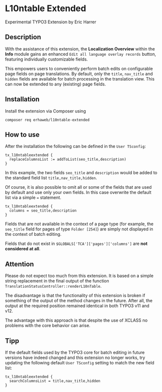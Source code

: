 # L10ntable Extended
Experimental TYPO3 Extension by Eric Harrer

## Description

With the assistance of this extension, the **Localization Overview** within the **Info** module gains an enhanced `Edit all language overlay records` button, featuring individually customizable fields.

This empowers users to conveniently perform batch edits on configurable page fields on page translations. By default, only the `title`, `nav_title` and `hidden` fields are available for batch processing in the translation view. This can now be extended to any (existing) page fields.

## Installation

Install the extension via Composer using

```
composer req erhaweb/l10ntable-extended
```

## How to use

After the installation the following can be defined in the `User TSconfig`:
```
tx_l10ntableextended {
  replaceColumnsList := addToList(seo_title,description)
}
```
In this example, the two fields `seo_title` and `description` would be added to the standard field list `title,nav_title,hidden`.

Of course, it is also possible to omit all or some of the fields that are used by default and use only your own fields. In this case overwrite the default list via a simple `=` statement.
```
tx_l10ntableextended {
  columns = seo_title,description
}
```
Fields that are not available in the context of a page type (for example, the `seo_title` field for pages of type `Folder [254]`) are simply not displayed in the context of batch editing.

Fields that do not exist in `$GLOBALS['TCA']['pages']['columns']` are **not considered at all**.

## Attention

Please do not expect too much from this extension. It is based on a simple string replacement in the final output of the function `TranslationStatusController::renderL10nTable`.

The disadvantage is that the functionality of this extension is broken if something of the output of the method changes in the future. After all, the output at the required position remained identical in both TYPO3 v11 and v12.

The advantage with this approach is that despite the use of XCLASS no problems with the core behavior can arise.

## Tipp

If the default fields used by the TYPO3 core for batch editing in future versions have indeed changed and this extension no longer works, try updating the following default `User TSconfig` setting to match the new field list:
```
tx_l10ntableextended {
  searchColumnsList = title,nav_title,hidden
}
```
